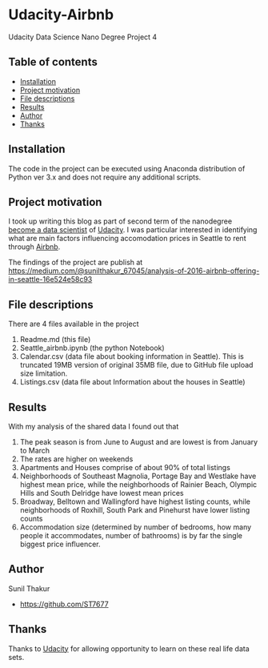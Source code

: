 # Udacity-Airbnb
Udacity Data Science Nano Degree Project 4

## Table of contents

- [Installation](#installation)
- [Project motivation](#project-motivation)
- [File descriptions](#file-descriptions)
- [Results](#results)
- [Author](#Author)
- [Thanks](#thanks)


## Installation

The code in the project can be executed using Anaconda distribution of Python ver 3.x and does not require any additional scripts.


## Project motivation
I took up writing this blog as part of second term of the nanodegree [become a data scientist](https://eu.udacity.com/course/data-scientist-nanodegree--nd025) of [Udacity](https://eu.udacity.com/). 
I was particular interested in identifying what are main factors influencing accomodation prices in Seattle to rent through [Airbnb](https://airbnb.com).  

The findings of the project are publish at https://medium.com/@sunilthakur_67045/analysis-of-2016-airbnb-offering-in-seattle-16e524e58c93


## File descriptions
There are 4 files available in the project
1. Readme.md (this file)
2. Seattle_airbnb.ipynb (the python Notebook)
3. Calendar.csv (data file about booking information in Seattle). This is truncated 19MB version of original 35MB file, due to GitHub file upload size limitation.
4. Listings.csv (data file about Information about the houses in Seattle)

## Results
With my analysis of the shared data I found out that
1. The peak season is from June to August and are lowest is from January to March
2. The rates are higher on weekends
3. Apartments and Houses comprise of about 90% of total listings
4. Neighborhoods of Southeast Magnolia, Portage Bay and Westlake have highest mean price, while the neighborhoods of Rainier Beach, Olympic Hills and South Delridge have lowest mean prices
5. Broadway, Belltown and Wallingford have highest listing counts, while neighborhoods of Roxhill, South Park and Pinehurst have lower listing counts
6. Accommodation size (determined by number of bedrooms, how many people it accommodates, number of bathrooms) is by far the single biggest price influencer.

## Author

Sunil Thakur
- <https://github.com/ST7677>


## Thanks

Thanks to [Udacity](https://eu.udacity.com/) for allowing opportunity to learn on these real life data sets.
